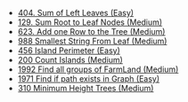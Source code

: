 - [404. Sum of Left Leaves (Easy)](../Year/2024/April/404_Sum_Of_Left_Leaves_(Easy).cpp)
- [129. Sum Root to Leaf Nodes (Medium)](../Year/2024/April/129_Sum_Root_to_Leaf_Node_(Medium).cpp)
- [623. Add one Row to the Tree (Medium)](../Year/2024/April/623_Add_One_Row_To_Tree_(Medium).cpp)
- [988 Smallest String From Leaf (Medium)](../Year/2024/April/988_Smallest_String_From_Leaf_(Medium).cpp)
- [456 Island Perimeter (Easy)](../Year/2024/April/456_Island_Perimeter_(Easy).cpp)
- [200 Count Islands (Medium)](../Year/2024/April/200_Count_Islands_(Medium).cpp)
- [1992 Find all groups of FarmLand (Medium)](../Year/2024/April/1992_Find_All_Groups_Of_FarmLand_(Medium).cpp)
- [1971 Find if path exists in Graph (Easy)](../Year/2024/April/1971_Find_If_Path_Exists_In_Graph_(Easy).cpp)
- [310 Minimum Height Trees (Medium)](../Year/2024/April/310_Minimum_Height_Trees_(Medium).cpp)
